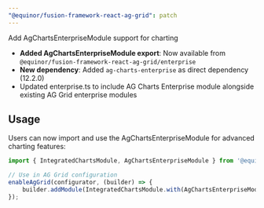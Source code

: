 ```yaml
---
"@equinor/fusion-framework-react-ag-grid": patch
---
```


Add AgChartsEnterpriseModule support for charting

- **Added AgChartsEnterpriseModule export**: Now available from `@equinor/fusion-framework-react-ag-grid/enterprise`
- **New dependency**: Added `ag-charts-enterprise` as direct dependency (12.2.0)
- Updated enterprise.ts to include AG Charts Enterprise module alongside existing AG Grid enterprise modules

## Usage

Users can now import and use the AgChartsEnterpriseModule for advanced charting features:

```ts
import { IntegratedChartsModule, AgChartsEnterpriseModule } from '@equinor/fusion-framework-react-ag-grid/enterprise';

// Use in AG Grid configuration
enableAgGrid(configurator, (builder) => {
    builder.addModule(IntegratedChartsModule.with(AgChartsEnterpriseModule));
});
```
